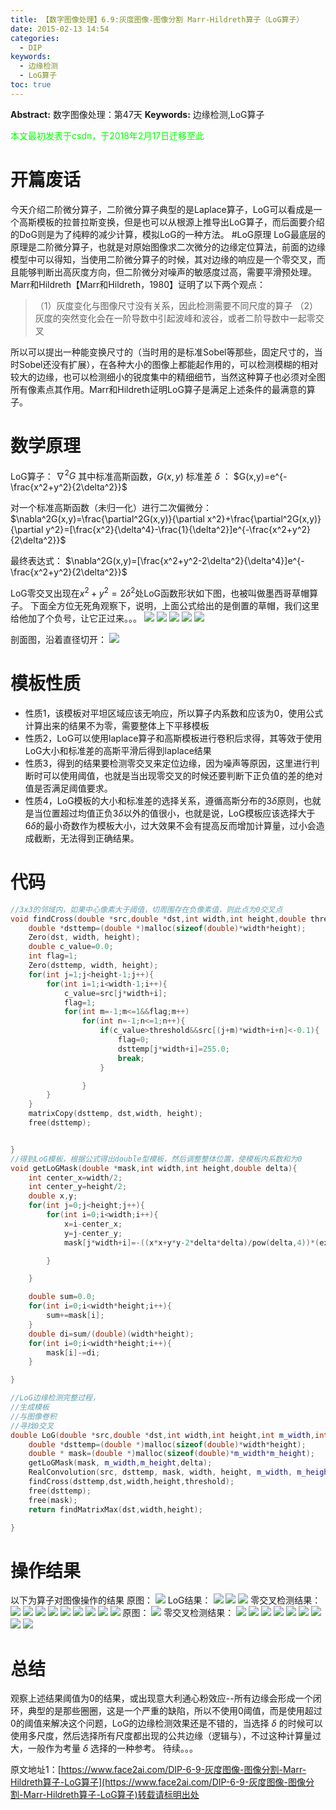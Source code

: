 ```yaml
---
title: 【数字图像处理】6.9:灰度图像-图像分割 Marr-Hildreth算子（LoG算子）
date: 2015-02-13 14:54
categories:
  - DIP
keywords:
  - 边缘检测
  - LoG算子
toc: true
---
```

**Abstract:** 数字图像处理：第47天
**Keywords:** 边缘检测,LoG算子
<!--more-->
<font color="00FF00">本文最初发表于csdn，于2018年2月17日迁移至此</font>
# 开篇废话
今天介绍二阶微分算子，二阶微分算子典型的是Laplace算子，LoG可以看成是一个高斯模板的拉普拉斯变换，但是也可以从根源上推导出LoG算子，而后面要介绍的DoG则是为了纯粹的减少计算，模拟LoG的一种方法。
#LoG原理
LoG最底层的原理是二阶微分算子，也就是对原始图像求二次微分的边缘定位算法，前面的边缘模型中可以得知，当使用二阶微分算子的时候，其对边缘的响应是一个零交叉，而且能够判断出高灰度方向，但二阶微分对噪声的敏感度过高，需要平滑预处理。
Marr和Hildreth【Marr和Hildreth，1980】证明了以下两个观点：
>（1）灰度变化与图像尺寸没有关系，因此检测需要不同尺度的算子
>（2）灰度的突然变化会在一阶导数中引起波峰和波谷，或者二阶导数中一起零交叉

所以可以提出一种能变换尺寸的（当时用的是标准Sobel等那些，固定尺寸的，当时Sobel还没有扩展），在各种大小的图像上都能起作用的，可以检测模糊的相对较大的边缘，也可以检测细小的锐度集中的精细细节，当然这种算子也必须对全图所有像素点其作用。Marr和Hildreth证明LoG算子是满足上述条件的最满意的算子。
# 数学原理
LoG算子： $\nabla^2G$
其中标准高斯函数，$G(x,y)$ 标准差 $\delta$ ：
$G(x,y)=e^{-\frac{x^2+y^2}{2\delta^2}}$

对一个标准高斯函数（未归一化）进行二次偏微分：
$\nabla^2G(x,y)=\frac{\partial^2G(x,y)}{\partial x^2}+\frac{\partial^2G(x,y)}{\partial y^2}=[\frac{x^2}{\delta^4}-\frac{1}{\delta^2}]e^{-\frac{x^2+y^2}{2\delta^2}}$

最终表达式：
$\nabla^2G(x,y)=[\frac{x^2+y^2-2\delta^2}{\delta^4}]e^{-\frac{x^2+y^2}{2\delta^2}}$

LoG零交叉出现在$x^2+y^2=2\delta^2$处LoG函数形状如下图，也被叫做墨西哥草帽算子。
下面全方位无死角观察下，说明，上面公式给出的是倒置的草帽，我们这里给他加了个负号，让它正过来。。。
![](https://tony4ai-1251394096.cos.ap-hongkong.myqcloud.com/blog_images/DIP-6-9-灰度图像-图像分割-Marr-Hildreth算子-LoG算子/20150213141425740.jpeg)
![](https://tony4ai-1251394096.cos.ap-hongkong.myqcloud.com/blog_images/DIP-6-9-灰度图像-图像分割-Marr-Hildreth算子-LoG算子/20150213141437643.jpeg)
![](https://tony4ai-1251394096.cos.ap-hongkong.myqcloud.com/blog_images/DIP-6-9-灰度图像-图像分割-Marr-Hildreth算子-LoG算子/20150213141457330.jpeg)
![](https://tony4ai-1251394096.cos.ap-hongkong.myqcloud.com/blog_images/DIP-6-9-灰度图像-图像分割-Marr-Hildreth算子-LoG算子/20150213141500422.jpeg)
![](https://tony4ai-1251394096.cos.ap-hongkong.myqcloud.com/blog_images/DIP-6-9-灰度图像-图像分割-Marr-Hildreth算子-LoG算子/20150213141836448.png)

剖面图，沿着直径切开：
![](https://tony4ai-1251394096.cos.ap-hongkong.myqcloud.com/blog_images/DIP-6-9-灰度图像-图像分割-Marr-Hildreth算子-LoG算子/20150213141953980.jpeg)


# 模板性质

- 性质1，该模板对平坦区域应该无响应，所以算子内系数和应该为0，使用公式计算出来的结果不为零，需要整体上下平移模板
- 性质2，LoG可以使用laplace算子和高斯模板进行卷积后求得，其等效于使用LoG大小和标准差的高斯平滑后得到laplace结果
- 性质3，得到的结果要检测零交叉来定位边缘，因为噪声等原因，这里进行判断时可以使用阈值，也就是当出现零交叉的时候还要判断下正负值的差的绝对值是否满足阈值要求。
- 性质4，LoG模板的大小和标准差的选择关系，遵循高斯分布的$3\delta$原则，也就是当位置超过均值正负$3\delta$以外的值很小，也就是说，LoG模板应该选择大于$6\delta$的最小奇数作为模板大小，过大效果不会有提高反而增加计算量，过小会造成截断，无法得到正确结果。

# 代码
```c++
//3x3的邻域内，如果中心像素大于阈值，切周围存在负像素值，则此点为0交叉点
void findCross(double *src,double *dst,int width,int height,double threshold){
    double *dsttemp=(double *)malloc(sizeof(double)*width*height);
    Zero(dst, width, height);
    double c_value=0.0;
    int flag=1;
    Zero(dsttemp, width, height);
    for(int j=1;j<height-1;j++){
        for(int i=1;i<width-1;i++){
            c_value=src[j*width+i];
            flag=1;
            for(int m=-1;m<=1&&flag;m++)
                for(int n=-1;n<=1;n++){
                    if(c_value>threshold&&src[(j+m)*width+i+n]<-0.1){
                        flag=0;
                        dsttemp[j*width+i]=255.0;
                        break;
                    }

                }
        }
    }
    matrixCopy(dsttemp, dst,width, height);
    free(dsttemp);


}
//得到LoG模板，根据公式得出double型模板，然后调整整体位置，使模板内系数和为0
void getLoGMask(double *mask,int width,int height,double delta){
    int center_x=width/2;
    int center_y=height/2;
    double x,y;
    for(int j=0;j<height;j++){
        for(int i=0;i<width;i++){
            x=i-center_x;
            y=j-center_y;
            mask[j*width+i]=-((x*x+y*y-2*delta*delta)/pow(delta,4))*(exp(-(x*x+y*y)/(2*delta*delta)));

        }

    }

    double sum=0.0;
    for(int i=0;i<width*height;i++){
        sum+=mask[i];
    }
    double di=sum/(double)(width*height);
    for(int i=0;i<width*height;i++){
        mask[i]-=di;
    }

}

//LoG边缘检测完整过程，
//生成模板
//与图像卷积
//寻找0交叉
double LoG(double *src,double *dst,int width,int height,int m_width,int m_height,double delta,double threshold){
    double *dsttemp=(double *)malloc(sizeof(double)*width*height);
    double * mask=(double *)malloc(sizeof(double)*m_width*m_height);
    getLoGMask(mask, m_width,m_height,delta);
    RealConvolution(src, dsttemp, mask, width, height, m_width, m_height);
    findCross(dsttemp,dst,width,height,threshold);
    free(dsttemp);
    free(mask);
    return findMatrixMax(dst,width,height);

}
```
# 操作结果
以下为算子对图像操作的结果
原图：
![](https://tony4ai-1251394096.cos.ap-hongkong.myqcloud.com/blog_images/DIP-6-9-灰度图像-图像分割-Marr-Hildreth算子-LoG算子/20150213143510422.jpeg)
LoG结果：
![](https://tony4ai-1251394096.cos.ap-hongkong.myqcloud.com/blog_images/DIP-6-9-灰度图像-图像分割-Marr-Hildreth算子-LoG算子/20150213143608329.jpeg)
![](https://tony4ai-1251394096.cos.ap-hongkong.myqcloud.com/blog_images/DIP-6-9-灰度图像-图像分割-Marr-Hildreth算子-LoG算子/20150213143634270.jpeg)
![](https://tony4ai-1251394096.cos.ap-hongkong.myqcloud.com/blog_images/DIP-6-9-灰度图像-图像分割-Marr-Hildreth算子-LoG算子/20150213143636534.jpeg)
零交叉检测结果：
![](https://tony4ai-1251394096.cos.ap-hongkong.myqcloud.com/blog_images/DIP-6-9-灰度图像-图像分割-Marr-Hildreth算子-LoG算子/20150213143746139.jpeg)
![](https://tony4ai-1251394096.cos.ap-hongkong.myqcloud.com/blog_images/DIP-6-9-灰度图像-图像分割-Marr-Hildreth算子-LoG算子/20150213143755125.jpeg)
![](https://tony4ai-1251394096.cos.ap-hongkong.myqcloud.com/blog_images/DIP-6-9-灰度图像-图像分割-Marr-Hildreth算子-LoG算子/20150213143757233.jpeg)
![](https://tony4ai-1251394096.cos.ap-hongkong.myqcloud.com/blog_images/DIP-6-9-灰度图像-图像分割-Marr-Hildreth算子-LoG算子/20150213143845063.jpeg)
![](https://tony4ai-1251394096.cos.ap-hongkong.myqcloud.com/blog_images/DIP-6-9-灰度图像-图像分割-Marr-Hildreth算子-LoG算子/20150213143855281.jpeg)
![](https://tony4ai-1251394096.cos.ap-hongkong.myqcloud.com/blog_images/DIP-6-9-灰度图像-图像分割-Marr-Hildreth算子-LoG算子/20150213143913782.jpeg)
![](https://tony4ai-1251394096.cos.ap-hongkong.myqcloud.com/blog_images/DIP-6-9-灰度图像-图像分割-Marr-Hildreth算子-LoG算子/20150213143937744.jpeg)
![](https://tony4ai-1251394096.cos.ap-hongkong.myqcloud.com/blog_images/DIP-6-9-灰度图像-图像分割-Marr-Hildreth算子-LoG算子/20150213143946979.jpeg)
![](https://tony4ai-1251394096.cos.ap-hongkong.myqcloud.com/blog_images/DIP-6-9-灰度图像-图像分割-Marr-Hildreth算子-LoG算子/20150213143957915.jpeg)
原图：
![](https://tony4ai-1251394096.cos.ap-hongkong.myqcloud.com/blog_images/DIP-6-9-灰度图像-图像分割-Marr-Hildreth算子-LoG算子/20150213144038067.jpeg)
零交叉检测结果：
![](https://tony4ai-1251394096.cos.ap-hongkong.myqcloud.com/blog_images/DIP-6-9-灰度图像-图像分割-Marr-Hildreth算子-LoG算子/20150213144208656.jpeg)
![](https://tony4ai-1251394096.cos.ap-hongkong.myqcloud.com/blog_images/DIP-6-9-灰度图像-图像分割-Marr-Hildreth算子-LoG算子/20150213144224755.jpeg)
![](https://tony4ai-1251394096.cos.ap-hongkong.myqcloud.com/blog_images/DIP-6-9-灰度图像-图像分割-Marr-Hildreth算子-LoG算子/20150213144240355.jpeg)
![](https://tony4ai-1251394096.cos.ap-hongkong.myqcloud.com/blog_images/DIP-6-9-灰度图像-图像分割-Marr-Hildreth算子-LoG算子/20150213144127831.jpeg)
![](https://tony4ai-1251394096.cos.ap-hongkong.myqcloud.com/blog_images/DIP-6-9-灰度图像-图像分割-Marr-Hildreth算子-LoG算子/20150213144129815.jpeg)
![](https://tony4ai-1251394096.cos.ap-hongkong.myqcloud.com/blog_images/DIP-6-9-灰度图像-图像分割-Marr-Hildreth算子-LoG算子/20150213144142357.jpeg)
![](https://tony4ai-1251394096.cos.ap-hongkong.myqcloud.com/blog_images/DIP-6-9-灰度图像-图像分割-Marr-Hildreth算子-LoG算子/20150213144320307.jpeg)
![](https://tony4ai-1251394096.cos.ap-hongkong.myqcloud.com/blog_images/DIP-6-9-灰度图像-图像分割-Marr-Hildreth算子-LoG算子/20150213144347638.jpeg)
![](https://tony4ai-1251394096.cos.ap-hongkong.myqcloud.com/blog_images/DIP-6-9-灰度图像-图像分割-Marr-Hildreth算子-LoG算子/20150213144400274.jpeg)



# 总结
观察上述结果阈值为0的结果，或出现意大利通心粉效应--所有边缘会形成一个闭环，典型的是那些圈圈，这是一个严重的缺陷，所以不使用0阈值，而是使用超过0的阈值来解决这个问题，LoG的边缘检测效果还是不错的，当选择 $\delta$ 的时候可以使用多尺度，然后选择所有尺度都出现的公共边缘（逻辑与），不过这种计算量过大，一般作为考量 $\delta$ 选择的一种参考。
待续。。。





原文地址1：[https://www.face2ai.com/DIP-6-9-灰度图像-图像分割-Marr-Hildreth算子-LoG算子](https://www.face2ai.com/DIP-6-9-灰度图像-图像分割-Marr-Hildreth算子-LoG算子)转载请标明出处
